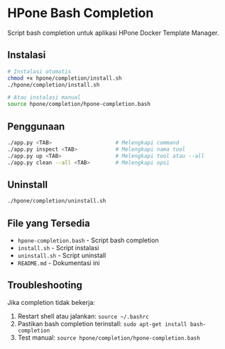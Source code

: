 # HPone Bash Completion

Script bash completion untuk aplikasi HPone Docker Template Manager.

## Instalasi

```bash
# Instalasi otomatis
chmod +x hpone/completion/install.sh
./hpone/completion/install.sh

# Atau instalasi manual
source hpone/completion/hpone-completion.bash
```

## Penggunaan

```bash
./app.py <TAB>                    # Melengkapi command
./app.py inspect <TAB>            # Melengkapi nama tool
./app.py up <TAB>                 # Melengkapi tool atau --all
./app.py clean --all <TAB>        # Melengkapi opsi
```

## Uninstall

```bash
./hpone/completion/uninstall.sh
```

## File yang Tersedia

- `hpone-completion.bash` - Script bash completion
- `install.sh` - Script instalasi
- `uninstall.sh` - Script uninstall
- `README.md` - Dokumentasi ini

## Troubleshooting

Jika completion tidak bekerja:

1. Restart shell atau jalankan: `source ~/.bashrc`
2. Pastikan bash completion terinstall: `sudo apt-get install bash-completion`
3. Test manual: `source hpone/completion/hpone-completion.bash`

